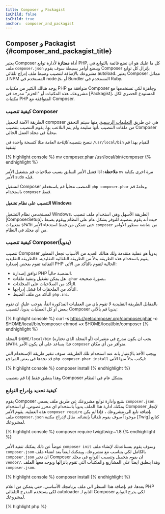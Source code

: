 ```yaml
---
title: Composer و Packagist
isChild: false
isChild: true
anchor:  composer_and_packagist
---
```


## Composer و Packagist {#composer_and_packagist_title}

يعتبر Composer أداة **ممتازة** لأدارة توابع PHP. كل ما عليك هو ان تضع قائمة بالتوابع في ملف `composer.json` وببضع أوامر
بسيطة سوف يقوم Composer بإنزال كل توابع مشروعك بالإضافة لتنصيب وضبط ملف إدراج تلقائي autoload.
يعتبر Composer مماثل لـ NPM المستخدم في node.js، أو Bundler المستخدم في Ruby.

يوجد هنالك الكثير من مكتبات PHP متوافقة مع Composer وجاهزة لكي تستخدمها مع مشروعك. هذه المكتبات أو "الحزم" مدرجة
في [Packagist]، المستودع الحصري لكل مكتبات PHP المتوافقة مع Composer.

### كيفية تنصيب Composer
  
الطريقة الآمنة لتحميل composer هي عن طريق [التعليمات الرسمية](https://getcomposer.org/download/).
منها سيتم التحقق من ملفات التنصيب بأنها سليمة ولم يتم التلاعب بها.
يقوم التنصيب بتنصيب Composer *محلياً* في مجلد العمل الحالي.

ننصح بتنصيبه *للإتاحة العامة* مثلا كنسخة واحدة في `/usr/local/bin` للقيام بهذا قم بتنفيذ:

{% highlight console %}
mv composer.phar /usr/local/bin/composer
{% endhighlight %}

**ملاحظة:** اذا فشل الأمر السابق بسبب صلاحيات قم بتشغيل الأمر `mv` مرة اخرى بكتابة الأمر `sudo` قبله.

لتشغيل Composer المنصب محلياً قم باستخدام `php composer.phar` وعامةً قم باستخدام `composer` فقط.

#### التنصيب على نظام تشغيل Windows

لمستخدمي نظام التشغيل Windows، الطريقة الأسهل وهي استخدام ملف تنصيب [ComposerSetup]، حيث أنه يقوم
بتنصيبه للتوفر بشكل عام على النظام ويقوم بضبط متغيرات `$PATH` حتى تتمكن من فقط استدعاء الأمر `composer`
من شاشة سطور الأوامر من أي مجلد في النظام.

### كيفية تنصيب Composer(يدوياً)

تنصيب Composer يدوياً هو عملية متقدمة ولك هنالك العديد من الأسباب تجعل المطور يقوم باستخدام هذه الطريقة بدلاً
من الطريقة التلقائية التقليدية. فالطريقة التقليدية التقائية تقوم بفحص إصدارة PHP الحالية لتقوم بالتأكد من الآتي:

- توافق إصدارة PHP المنصبة حالياً.
- هل يمكن تشغيل وتنفيذ ملفات `.phar` بصورة صحيحة.
- التأكد من الصلاحيات على المجلدات.
- التأكد من الملحقات اذا فشل إدراجها.
- التأكد من ملف الضبط `php.ini`.

بالمقابل الطريقة التقليدية لا تقوم باي من العمليات المذكورة انفاً، يتوجب عليك ان تقوم ببعض او كل العمليات
يدوياً، لتنصيب Composer يدويا قم بالآتي:

{% highlight console %}
curl -s https://getcomposer.org/composer.phar -o $HOME/local/bin/composer
chmod +x $HOME/local/bin/composer
{% endhighlight %}

المجلد `$HOME/local/bin` (أو المجلد الذي تختاره) يجب ان يكون مدرج في متغيرات `$PATH`. فذا يساعد على أن
يكون الأمر `composer` متوافر من أي مكان.

ويجب الأخذ بالإعتبار بانه عند استخدام تلك الطريقة، سوف تتغير طريقة الإستخدام التي قد تجدها في بعض المراجع
`php composer.phar install` ليكتب بدلاً منها الآتي:

{% highlight console %}
composer install
{% endhighlight %}

وهذا ينطبق فقط إذا قم بتنصيب Composer بشكل عام في النظام.

### كيفية تحديد وإدراج التوابع

يقوم Composer بتتبع وادارة توابع مشروعك عن طريق ملف يسمى `composer.json`. يمكنك ادارة هذا الملف يدوياً
باستخدام اي محرر نصوص، أو استخدام Composer لإنجاز هذه العملية. يقوم الأمر `composer require` بإضافة تابع
الى مشروعك ، فإذا لم يكن ملف `composer.json` موجوداً سوف يقوم تلقائياً بإنشائه.
مثال لإدراج مكتبة [Twig] كتابع لمشروعك.

{% highlight console %}
composer require twig/twig:~1.8
{% endhighlight %}

عوضاً عن ذلك يمكنك تنفيذ الأمر `composer init` وسوف يقوم بمساعدتك لإنشاء ملف `composer.json` بالكامل لكي
يتناسب مع مشروعك. ويمكنك ايضاً بعد انشاء ملف `composer.json` ان تخبر Composer ان يقوم بتحميل وتنصيب التوابع
في مجلد `vendor/`. وهذا ينطبق ايضاً على المشاريع والمكتبات التي تقوم بانزالها ويوجد معها الملف `composer.json`.

{% highlight console %}
composer install
{% endhighlight %}

بعدها، قم بإضافة هذا السطر الى ملف برنامجك الأساسي، حتى يتمكن من اعلام PHP لكي يستخدم المدرج التلقائي autoloader
التابع لـ Composer لكي يدرج التوابع لمشروعك.

{% highlight php %}
<?php
require 'vendor/autoload.php';
{% endhighlight %}

يمكنك الآن استخدام توابع مشروعك وسيتم إدراجهم تلقائياً باستخدام autoloader.

### تحديث التوابع

يقوم Composer بإنشاء ملف بإسم `composer.lock` بحيث يقوم بحفظ ارقام إصدارات كل تابع يقوم بتحميله عن أول تنفيذ
للأمر `composer install`. إذا كنت تشارك مشروعك مع مطورين آخرين وملف `composer.lock` هو جزء من ملفاتك، فعندما يقوم
احدهم بتنفيذ الأمر `composer install` سوف يحصل على نفس الإصدارات الموجودة لديك.
لتحديث التوابع قم بتنفيذ الأمر `composer update`.
Composer creates a file called `composer.lock` which stores the exact version of each package it
downloaded when you first ran `composer install`. If you share your project with others, 
ensure the `composer.lock` file is included, so that when they run `composer install` they'll 
get the same versions as you.  To update your dependencies, run `composer update`. Don't use 
`composer update` when deploying, only `composer install`, otherwise you may end up with different 
package versions on production.

تكون هذه العملية مفيدة عندما تكون متطلباتك من التوابع محددة بمرونة، فمثلا تتطلب لمشروعك تابع بالإصدار
`~1.8` بمعنى "كل الإصدارات الأجدد من 1.8.0، والأقل من 2.0.x-dev". يمكنك ايضاً استخدام `*` `1.8.*` لتحديد الكل من خانة واحدة.
فالآن عند تنفيذ الأمر `composer update` سوف يقوم Composer بتحديث كل توابعك الى النسخة الأحدث بناء على ما قد حددته سلفاً كمطلب.

### تنبيهات التحديثات

لكي تصل لك تنبيهات عند صدور إصدارات جديدة من التوابع يمكنك التسجيل في [VersionEye]، وهي خدمة يمكنها متابعة حسابك في كل من
GitHub و BitBucket بحثاً في داخل ملفات `composer.json`، وتقوم بإرسال بريد إلكتروني عند صدور تحديثات جديدة.

### فحص مشاكل الأمان في توابعك

[Security Advisories Checker] هي خدمة و أداة تعمل على سطور الأوامر، بحيث تقوم باختبار ملف `composer.lock` وتقوم بإخبارك
إذا ما كان هنالك حاجة لتحديث اي من التوابع.

### التحكم في التوابع العامة باستخدام Composer

يمكن ل Composer التحكم في التوابع وملفاتها التنفيذية ايضاً. طريقة الإستخدام واضحة جداً، كل ما عليك فعله هو ادراج كلمة `global`
قبل تنفيذ الأمر. مثلا إذا كنت تريد تنصيب الأداة PHPUnit واستخدامها بشكل عام في نظامك قم بتنفيذ هذا الأمر:

{% highlight console %}
composer global require phpunit/phpunit
{% endhighlight %}

هذا الأمر سيقوم بإنشاء مجلد في `~/.composer` حيث يقوم بوضع كل التوابع العامة هناك. ولكي تقوم بتنفيذ أوامر وعمليات تلك التوابع
من أي مكان، ببساطة قم بإدراج مسار المجلد `~/.composer/vendor/bin` الى متغير `$PATH` في النظام لديك.

* [تعرف على المزيد في Composer]

[Packagist]: http://packagist.org/
[Twig]: http://twig.sensiolabs.org
[VersionEye]: https://www.versioneye.com/
[Security Advisories Checker]: https://security.sensiolabs.org/
[Learn about Composer]: http://getcomposer.org/doc/00-intro.md
[ComposerSetup]: https://getcomposer.org/Composer-Setup.exe
